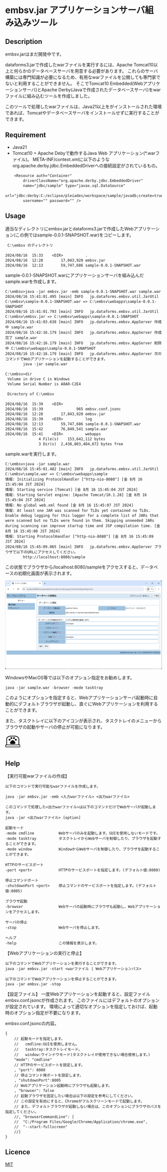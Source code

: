 # embsv.jar アプリケーションサーバ組み込みツール
## Description

embsv.jarはまだ開発中です。

dataforms3.jarで作成したwarファイルを実行するには、Apache Tomcat10以上と何らかのデータベースサーバを用意する必要があります。
これらのサーバ構築には専門知識が必要になるため、有用なwarファイルを公開しても専門家でないと利用することができません。
そこでTomcat10 Embedded(Webアプリケーションサーバ)とApache Derby(Javaで作成されたデータベースサーバ)をwarファイルに組み込むツールを作成しました。

このツールで処理したwarファイルは、Java21以上をがインストールされた環境であれば、Tomcatやデータベースサーバをインストールせずに実行することができます。

## Requirement
* Java21
* Tomcat10 + Apache Debyで動作するJava Web アプリケーション(*.warファイル)。
  META-INF/context.xmlに以下のようなorg.apache.derby.jdbc.EmbeddedDriverへの接続設定がされているもの。
  
```
	<Resource auth="Container"
		driverClassName="org.apache.derby.jdbc.EmbeddedDriver"
		name="jdbc/sample" type="javax.sql.DataSource"
		url="jdbc:derby:C:/eclipse/pleiades/workspace/sample/javadb;create=true"
		username="" password="" />
```

## Usage

適当なディレクトリにembsv.jarとdataforms3.jarで作成したWebアプリケーション(この例ではsample-0.0.1-SNAPSHOT.war)をコピーします。


```
 C:\embsv のディレクトリ

2024/08/16  15:33    <DIR>          .
2024/08/16  12:28        17,043,920 embsv.jar
2024/08/16  12:13        59,747,686 sample-0.0.1-SNAPSHOT.war
```

sample-0.0.1-SNAPSHOT.warにアプリケーションサーバを組み込んだsample.warを作成します。

```
C:\embsv>java -jar embsv.jar -emb sample-0.0.1-SNAPSHOT.war sample.war
2024/08/16 15:41:01.495 [main] INFO   jp.dataforms.embsv.util.JarUtil C:\embsv\sample-0.0.1-SNAPSHOT.war => C:\embsv\webapps\sample-0.0.1-SNAPSHOT
2024/08/16 15:41:01.793 [main] INFO   jp.dataforms.embsv.util.JarUtil C:\embsv\embsv.jar => C:\embsv\webapps\sample-0.0.1-SNAPSHOT
2024/08/16 15:41:03.638 [main] INFO   jp.dataforms.embsv.AppServer 作成中 sample.war
2024/08/16 15:42:16.179 [main] INFO   jp.dataforms.embsv.AppServer 作成完了 sample.war
2024/08/16 15:42:16.179 [main] INFO   jp.dataforms.embsv.AppServer 削除中 C:\embsv\webapps\sample-0.0.1-SNAPSHOT
2024/08/16 15:42:16.179 [main] INFO   jp.dataforms.embsv.AppServer 次のコマンドでWebアプリケーションを起動することができます。
        java -jar sample.war

C:\embsv>dir
 Volume in drive C is Windows
 Volume Serial Number is A8A0-C2E4

 Directory of C:\embsv

2024/08/16  15:39    <DIR>          .
2024/08/16  15:39               965 embsv.conf.jsonc
2024/08/16  12:28        17,043,920 embsv.jar
2024/08/16  15:39    <DIR>          log
2024/08/16  12:13        59,747,686 sample-0.0.1-SNAPSHOT.war
2024/08/16  15:42        76,849,541 sample.war
2024/08/16  15:41    <DIR>          webapps
               4 File(s)    153,642,112 bytes
               3 Dir(s)  2,438,803,484,672 bytes free
```

sample.warを実行します。

```
C:\embsv>java -jar sample.war
2024/08/16 15:45:01.482 [main] INFO   jp.dataforms.embsv.util.JarUtil C:\embsv\sample.war => C:\embsv\webapps\sample
情報: Initializing ProtocolHandler ["http-nio-8080"] [金 8月 16 15:45:04 JST 2024]
情報: Starting service [Tomcat] [金 8月 16 15:45:04 JST 2024]
情報: Starting Servlet engine: [Apache Tomcat/10.1.28] [金 8月 16 15:45:04 JST 2024]
情報: No global web.xml found [金 8月 16 15:45:07 JST 2024]
情報: At least one JAR was scanned for TLDs yet contained no TLDs. Enable debug logging for this logger for a complete list of JARs that were scanned but no TLDs were found in them. Skipping unneeded JARs during scanning can improve startup time and JSP compilation time. [金 8月 16 15:45:08 JST 2024]
情報: Starting ProtocolHandler ["http-nio-8080"] [金 8月 16 15:45:09 JST 2024]
2024/08/16 15:45:09.065 [main] INFO   jp.dataforms.embsv.AppServer ブラウザで以下のURLにアクセスしてください。
        http://localhost:8080/sample
```

この状態でブラウザから/localhost:8080/sampleをアクセスすると、データベースの初期化画面が表示されます。

![webapp](webapp.png)


WindowsやMacOS等では以下のオプション指定をお勧めします。

```
java -jar sample.war -browser -mode tasktray 
```

このようにオプションを指定すると、Webアプリケーションサーバ起動時に自動的にデフォルトブラウザが起動し、直ぐにWebアプリケーションを利用することができます。

また、タスクトレイに以下のアイコンが表示され、タスクトレイのメニューからブラウザの起動やサーバの停止が可能になります。

![アイコン](src/embsv.png)


## Help
【実行可能warファイルの作成】

```
以下のコマンドで実行可能なwarファイルを作成します。

java -jar embsv.jar -emb <入力warファイル> <出力warファイル>

このコマンドで処理した<出力warファイル>は以下のコマンドだけでWebサーバが起動します。
java -jar <出力warファイル> [option]

起動モード
-mode cmdline           Webサーバのみを起動します。GUIを使用しないモードです。
-mode tasktray          タスクトレイからWebサーバを制御したり、ブラウザを起動することができます。
-mode window            WindowからWebサーバを制御したり、ブラウザを起動することができます。

HTTPのサービスポート
-port <port>            HTTPのサービスポートを指定します。(デフォルト値:8080)

停止コマンドポート
-shutdownPort <port>    停止コマンドのサービスポートを指定します。(デフォルト値:8005)

ブラウザ起動
-browser                Webサーバの起動時にブラウザも起動し、Webアプリケーションをアクセスします。

サーバの停止
-stop                   Webサーバを停止します。

ヘルプ
-help                   この情報を表示します。
```

【Webアプリケーションの実行と停止】

```
以下のコマンドでWebアプリケーションを実行することができます。
java -jar embsv.jar -start <warファイル | Webアプリケーションパス>

以下のコマンドでWebアプリケーションを停止することができます。
java -jar embsv.jar -stop
```

【設定ファイル】
一度Webアプリケーションを起動すると、設定ファイルembsv.conf.jsoncが作成されます。
このファイルにはデフォルトのオプションが設定されています。
環境によって適切なオプションを指定しておけば、起動時のオプション指定が不要になります。

embsv.conf.jsoncの内容。

```
{
	// 起動モードを指定します。
	//   cmdline:GUIを使用しません。
	//   tasktray:タスクトレイモード。
	//   window:ウインドウモード(タスクトレイが使用できない場合使用します。)
	"mode": "cmdline"
	// HTTPのサービスポートを設定します。
	, "port": 8080
	// 停止コマンド用ポートを設定します。
	, "shutdownPort":8005
	// Webアプリケーション起動時にブラウザも起動します。
	, "browser": false
	// 起動ブラウザを固定したい場合は以下の設定を参考にしてください。
	// この設定を有効にすると、Chromeがフルスクリーンモードで起動します。
	// また、デフォルトブラウザが起動しない場合は、このオプションにブラウザのパスを指定してください。
	//, "browserCommandLine": [
	//	"C:/Program Files/Google/Chrome/Application/chrome.exe",
	//	"--start-fullscreen"
	//]
}
```

## Licence
[MIT](https://github.com/takayanagi2087/dataforms/blob/master/LICENSE)

